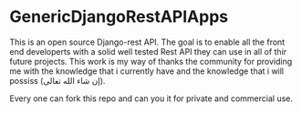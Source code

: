 # GenericDjangoRestAPIApps
This is an open source Django-rest API. The goal is to enable all the front end developerts with a solid well tested Rest API they can use in all of thir future projects.
This work is my way of thanks the community for providing me with the knowledge that i currently have and the knowledge that i will possiss (إن شاء الله تعالى).

Every one can fork this repo and can you it for private and commercial use.

